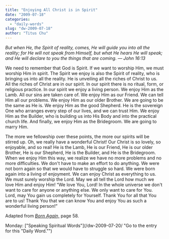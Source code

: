 ```yaml
---
title: "Enjoying All Christ is in Spirit"
date: "2009-07-18"
categories: 
  - "daily-words"
slug: "dw-2009-07-18"
author: "Titus Chu"
---
```


_But when He, the Spirit of reality, comes, He will guide you into all the reality; for He will not speak from Himself, but what He hears He will speak; and He will declare to you the things that are coming. — John 16:13_

We need to remember that God is Spirit. If we want to worship Him, we must worship Him in spirit. The Spirit we enjoy is also the Spirit of reality, who is bringing us into all the reality. He is unveiling all the riches of Christ to us. All the riches of Christ are in our spirit. In our spirit there is no ritual, form, or religious practice. In our spirit we enjoy a living person. We enjoy Him as the Lamb. All our sins are taken care of. We enjoy Him as our Friend. We can tell Him all our problems. We enjoy Him as our older Brother. We are going to be the same as He is. We enjoy Him as the good Shepherd. He is the sovereign One who arranges every step of our lives, and we can trust Him. We enjoy Him as the Builder, who is building us into His Body and into the practical church life. And finally, we enjoy Him as the Bridegroom. We are going to marry Him.

The more we fellowship over these points, the more our spirits will be stirred up. Oh, we really have a wonderful Christ! Our Christ is so lovely, so enjoyable, and so real! He is the Lamb, He is our Friend, He is our older Brother, He is our Shepherd, He is the Builder, and He is the Bridegroom. When we enjoy Him this way, we realize we have no more problems and no more difficulties. We don't have to make an effort to do anything. We were not born again so that we would have to struggle so hard. We were born again into a living of enjoyment. We can enjoy Christ as everything to us. We must surely worship the Lord. May we all tell the Lord how much we love Him and enjoy Him! “We love You, Lord! In the whole universe we don't want to care for anyone or anything else. We only want to care for You. Lord, may You gain us completely for Yourself. Thank You for all that You are to us! Thank You that we can know You and enjoy You as such a wonderful living person!”

Adapted from [_Born Again,_](/book-born-again/ "Go to the entry for this book.") page 58.

Monday: ["Speaking Spiritual Words"](/dw-2009-07-20/ "Go to the entry for this "Daily Word."")
